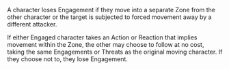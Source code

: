 A character loses Engagement if they move into a separate Zone from the other character or the target is subjected to forced movement away by a different attacker.

If either Engaged character takes an Action or Reaction that implies movement within the Zone, the other may choose to follow at no cost, taking the same Engagements or Threats as the original moving character. If they choose not to, they lose Engagement.
